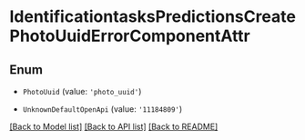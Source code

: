 # IdentificationtasksPredictionsCreatePhotoUuidErrorComponentAttr


## Enum

* `PhotoUuid` (value: `'photo_uuid'`)

* `UnknownDefaultOpenApi` (value: `'11184809'`)

[[Back to Model list]](../README.md#documentation-for-models) [[Back to API list]](../README.md#documentation-for-api-endpoints) [[Back to README]](../README.md)
